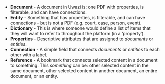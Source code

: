 * **Document** - A document in Uwazi is: one PDF with properties, is filterable, and can have connections.
* **Entity** - Something that has properties, is filterable, and can have connections - but is not a PDF (e.g. court, case, person, event).
* **Dictionary** - This is where someone would define a list of items that they will want to refer to throughout the platform (in a ‘property’). 
* **Properties** - Descriptive attributes that are assigned to _documents_ or _entities_.
* **Connection** - A simple field that connects _documents_ or _entities_ to each other with a label. 
* **Reference** - A bookmark that connects selected content in a document to something. This _something_ can be: other selected content in the same document, other selected content in another document, an entire document, or an entity. 